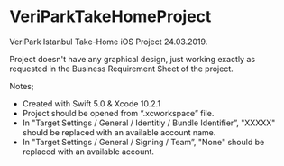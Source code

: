 # VeriParkTakeHomeProject

VeriPark Istanbul Take-Home iOS Project 24.03.2019.

Project doesn't have any graphical design, just working exactly as requested in the Business Requirement Sheet of the project.

Notes;

- Created with Swift 5.0 & Xcode 10.2.1
- Project should be opened from “.xcworkspace” file.
- In "Target Settings / General / Identitiy / Bundle Identifier”, "XXXXX" should be replaced with an available account name.
- In "Target Settings / General / Signing / Team”, "None" should be replaced with an available account.
